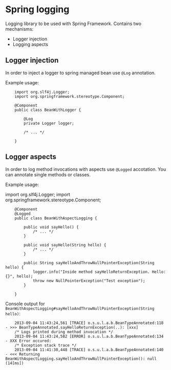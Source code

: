 Spring logging
==============

Logging library to be used with Spring Framework.
Contains two mechanisms:

- Logger injection 
- Logging aspects

Logger injection
----------------

In order to inject a logger to spring managed bean use `@Log` annotation.

Example usage:

		
		import org.slf4j.Logger;
		import org.springframework.stereotype.Component;

		@Component
		public class BeanWithLogger {
			
			@Log
			private Logger logger;
			
			/* ... */
			
		}

Logger aspects
--------------

In order to log method invocations with aspects use `@Logged` accotation.
You can annotate single methods or classes.

Example usage:

import org.slf4j.Logger;
import org.springframework.stereotype.Component;

		@Component
		@Logged
		public class BeanWithAspectLogging {
	
			public void sayHello() {
				/* ... */
			}

			public void sayHello(String hello) {
				/* ... */
			}

			public String sayHelloAndThrowNullPointerException(String hello) {
				logger.info("Inside method sayHelloReturnException. Hello: {}", hello);
				throw new NullPointerException("Test exception");
			}
	
		}

Console output for `BeanWithAspectLogging#sayHelloAndThrowNullPointerException(String hello)`:

		2013-09-04 11:43:24,561 [TRACE] o.s.u.l.a.b.BeanTypeAnnotated:118 - >>> BeanTypeAnnotated.sayHelloReturnException(..): [xxx]
		/* Logs printed during method invocation */
		2013-09-04 11:43:24,582 [ERROR] o.s.u.l.a.b.BeanTypeAnnotated:134 - XXX Error occured: 
		/* Exception stack trace */
		2013-09-04 11:41:30,448 [TRACE] o.s.u.l.a.b.BeanTypeAnnotated:140 - <<< Returning BeanWithAspectLogging.sayHelloAndThrowNullPointerException(): null (14[ms])

